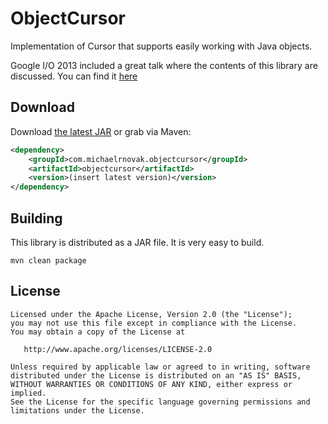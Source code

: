 ObjectCursor
============

Implementation of Cursor that supports easily working with Java objects. 

Google I/O 2013 included a great talk where the contents of this library are discussed. You can find it [here][1]

Download
--------

Download [the latest JAR][2] or grab via Maven:

```xml
<dependency>
    <groupId>com.michaelrnovak.objectcursor</groupId>
    <artifactId>objectcursor</artifactId>
    <version>(insert latest version)</version>
</dependency>
```

Building
--------

This library is distributed as a JAR file. It is very easy to build.

```
mvn clean package
```

License
-------

    Licensed under the Apache License, Version 2.0 (the "License");
    you may not use this file except in compliance with the License.
    You may obtain a copy of the License at

       http://www.apache.org/licenses/LICENSE-2.0

    Unless required by applicable law or agreed to in writing, software
    distributed under the License is distributed on an "AS IS" BASIS,
    WITHOUT WARRANTIES OR CONDITIONS OF ANY KIND, either express or implied.
    See the License for the specific language governing permissions and
    limitations under the License.

[1]: https://developers.google.com/events/io/sessions/326148829
[2]: http://www.somewhere.com/replace/me